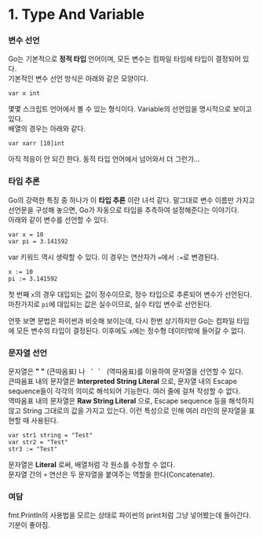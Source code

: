 # 1. Type And Variable

### 변수 선언
Go는 기본적으로 __정적 타입__ 언어이며, 모든 변수는 컴파일 타임에 타입이 결정되어 있다.\
기본적인 변수 선언 방식은 아래와 같은 모양이다.

`var x int`

몇몇 스크립트 언어에서 볼 수 있는 형식이다. Variable의 선언임을 명시적으로 보이고 있다.\
배열의 경우는 아래와 같다.

`var xarr [10]int`

아직 적응이 안 되긴 한다. 동적 타입 언어에서 넘어와서 더 그런가...

### 타입 추론
Go의 강력한 특징 중 하나가 이 __타입 추론__ 이란 녀석 같다. 말그대로 변수 이름만 가지고 선언문을 구성해 놓으면, Go가 자동으로 타입을 추측하여 설정해준다는 이야기다.\
아래와 같이 변수를 선언할 수 있다.

`var x = 10` \
`var pi = 3.141592`

var 키워드 역시 생략할 수 있다. 이 경우는 연산자가 `=`에서 `:=`로 변경된다.

`x := 10` \
`pi := 3.141592`

첫 번째 `x`의 경우 대입되는 값이 정수이므로, 정수 타입으로 추론되어 변수가 선언된다. 마찬가지로 `pi`에 대입되는 값은 실수이므로, 실수 타입 변수로 선언된다.

언뜻 보면 문법은 파이썬과 비슷해 보이는데, 다시 한번 상기하지만 Go는 컴파일 타임에 모든 변수의 타입이 결정된다. 이후에도 `x`에는 정수형 데이터밖에 들어갈 수 없다.

### 문자열 선언
문자열은 __" "__ (큰따옴표) 나 __`` ` ` ``__ (역따옴표)를 이용하여 문자열을 선언할 수 있다.\
큰따옴표 내의 문자열은 __Interpreted String Literal__ 으로, 문자열 내의 Escape sequence들이 각각의 의미로 해석되어 기능한다. 여러 줄에 걸쳐 작성할 수 없다.\
역따옴표 내의 문자열은 __Raw String Literal__ 으로, Escape sequence 등을 해석하지 않고 String 그대로의 값을 가지고 있는다. 이런 특성으로 인해 여러 라인의 문자열을 표현할 때 사용된다.

`var str1 string = "Test"` \
`var str2 = "Test"` \
`str3 := "Test"`

문자열은 __Literal__ 로써, 배열처럼 각 원소를 수정할 수 없다.\
문자열 간의 `+` 연산은 두 문자열을 붙여주는 역할을 한다(Concatenate).

### 여담
fmt.Println의 사용법을 모르는 상태로 파이썬의 print처럼 그냥 넣어봤는데 돌아간다. 기분이 좋아짐.
